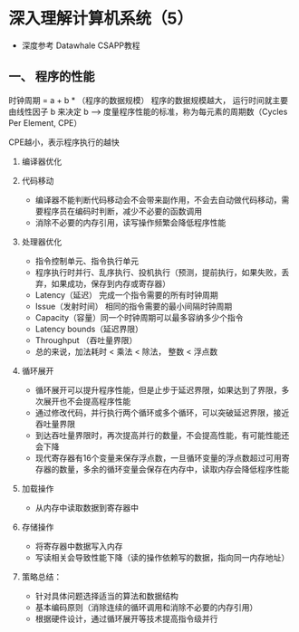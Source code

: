# 深入理解计算机系统（5）

- 深度参考 Datawhale CSAPP教程

## 一、 程序的性能
时钟周期 = a + b * （程序的数据规模）
程序的数据规模越大， 运行时间就主要由线性因子 b 来决定
b  -->  度量程序性能的标准，称为每元素的周期数（Cycles Per Element, CPE）

CPE越小，表示程序执行的越快

1. 编译器优化
2. 代码移动
    - 编译器不能判断代码移动会不会带来副作用，不会去自动做代码移动，需要程序员在编码时判断，减少不必要的函数调用
    - 消除不必要的内存引用，读写操作频繁会降低程序性能
3. 处理器优化
    - 指令控制单元、指令执行单元
    - 程序执行时并行、乱序执行、投机执行（预测，提前执行，如果失败，丢弃，如果成功，保存到内存或寄存器）
    - Latency（延迟） 完成一个指令需要的所有时钟周期
    - Issue（发射时间）  相同的指令需要的最小间隔时钟周期
    - Capacity（容量）同一个时钟周期可以最多容纳多少个指令
    - Latency bounds（延迟界限）
    - Throughput （吞吐量界限）
    - 总的来说，加法耗时 < 乘法 < 除法， 整数 < 浮点数
4. 循环展开
    - 循环展开可以提升程序性能，但是止步于延迟界限，如果达到了界限，多次展开也不会提高程序性能
    - 通过修改代码，并行执行两个循环或多个循环，可以突破延迟界限，接近吞吐量界限
    - 到达吞吐量界限时，再次提高并行的数量，不会提高性能，有可能性能还会下降
    - 现代寄存器有16个变量来保存浮点数，一旦循环变量的浮点数超过可用寄存器的数量，多余的循环变量会保存在内存中，读取内存会降低程序性能

5. 加载操作
    - 从内存中读取数据到寄存器中
6. 存储操作
    - 将寄存器中数据写入内存
    - 写读相关会导致性能下降（读的操作依赖写的数据，指向同一内存地址）
7. 策略总结：
    - 针对具体问题选择适当的算法和数据结构
    - 基本编码原则（消除连续的循环调用和消除不必要的内存引用）
    - 根据硬件设计，通过循环展开等技术提高指令级并行
    

    

    



